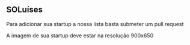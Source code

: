 ## SOLuíses

Para adicionar sua startup a nossa lista basta submeter um pull request  


A imagem de sua startup deve estar na resolução 900x650 

